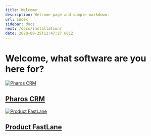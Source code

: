 ```yaml
---
title: Welcome
description: Welcome page and sample markdown.
url: index
sidebar: docs
next: /docs/installation/
date: 2020-09-25T12:47:27.081Z
---
```


# Welcome, what software are you here for?

[<img alt="Pharos CRM" src="/uploads/pharos-crm.png">](/docs/crm)
## [Pharos CRM](/docs/crm)

[<img alt="Product FastLane" src="/uploads/product-fastlane.png">](/docs/pfl)
## [Product FastLane](/docs/pfl)

<!-- # Introduction

Docc is a starter theme for \\[Gridsome](https://gridsome.org/) which is a static site generator powered by Vue. It allows you to quickly start writing your technical documentation for any kind of project.

## Fast by default

This is the catchphrase of Gridsome and true in any sense of the word. Static site generators output plain html files and have other great features like image processing and lazy-loading. After Serving the initial html, Gridsome site turn into a snappy single page application.

If I may quote Gridsome themselves:

> Gridsome builds ultra performance into every page automatically. You get code splitting, asset optimization, progressive images, and link prefetching out of the box. With Gridsome you get almost perfect page speed scores by default.

In combination with \\[Netlify](https://www.netlify.com/) this theme gives you a perfect Lighthouse score out of the box.

## Simple Navigation

Any good documentation has great navigation. This theme has support for an organized sidebar fore cross-page navigation as well as an autmatic generated table of contents for each page in your documentation.

## Search

The search component which is shipped with this theme, automatically indexes all headlines in your markdown pages and provides instant client side search powered by \\[Fuse.js](https://fusejs.io/).

## Dark Mode

This seems to be a must have for any site in current year. Click the icon at the top of the page and try it out for yourself!

## TailwindCSS

This starter uses \\[TailwindCSS](https://tailwindcss.com/) for layout and styling. You can easily configure it by editing the \\`tailwind.config.js\\` file. \\[PurgeCSS](https://purgecss.com/) is included as well to keep the bundle size as low as possible and the website fast and snappy!

### Changing Colors

The most inportant colors are defined in the \\`src/layouts/Default.vue\\` file at the top of the \\`style\\` block via CSS variables. If you want to change the primary color to orange for example, you would simply touch that value there.

\\`\\`\\`css
:rrot {
  --color-ui-primary: theme('colors.orange.600');
}
\\`\\`\\`

## Make it your own

Of course this is just a starter to quickly get you going. After downloading and installing you can do whatever you want with this theme. Check out the \\`src\\` folder and take a look at the components.

Docc uses \\[TailwindCSS](https://tailwindcss.com/). Colors and spacing can easily configured. To change the accent color, you only need to touch a single line in the code.

Don't like how something was designed or implemented? Just change the code and \\*\\*make it your way\\*\\*.

### Contribute

If you find any spelling mistakes or have improvements to offer, I am open to anyone who has ideas and wants to contribute to this starter theme. -->